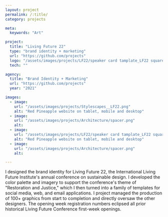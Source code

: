 ```yaml
---
layout: project
permalink: /:title/
category: projects

meta:
  keywords: "Art"

project:
  title: "Living Future 22"
  type: "brand identity + marketing"
  url: "https://github.com/projects"
  logo: "/assets/images/projects/LF22/speaker card tamplate_LF22 square green.png"
  tech: ""

agency:
  title: "Brand Identity + Marketing"
  url: "https://github.com/projects"
  year: "2021"

images:
  - image:
    url: "/assets/images/projects/Stylescapes__LF22.png"
    alt: "Red Pineapple website on tablet, mobile and desktop"
  - image:
    url: "/assets/images/projects/Architecture/spacer.png"
    alt: 
  - image:
    url: "/assets/images/projects/LF22/speaker card tamplate_LF22 square green.png"
    alt: "Red Pineapple website on tablet, mobile and desktop"
  - image:
    url: "/assets/images/projects/Architecture/spacer.png"
    alt:              

---
```

<p>I designed the brand identity for Living Future 22, the International Living Future Institute's annual conference on sustainable design. I developed the color palette and imagery to support the conference's theme of "Restoration and Justice," which I then turned into a family of templates for social media, web, and email applications. I project managed the production of 100+ graphics from start to completion and directly oversaw the other designers. The opening week registration numbers eclipsed all prior historical Living Future Conference first-week openings. </p>